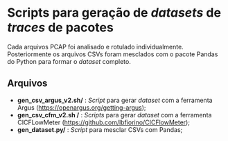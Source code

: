 # Scripts para geração de _datasets_ de _traces_ de pacotes

Cada arquivos PCAP foi analisado e rotulado individualmente. Posteriormente os arquivos CSVs foram mesclados com o pacote Pandas do Python para formar o _dataset_ completo.

## Arquivos
- **gen_csv_argus_v2.sh/** : _Script_ para gerar _dataset_ com a ferramenta Argus (https://openargus.org/getting-argus);
- **gen_csv_cfm_v2.sh /** : _Scripts_ para gerar _dataset_ com a ferramenta CICFLowMeter (https://github.com/lbfiorino/CICFlowMeter);
- **gen_dataset.py/** : _Script_ para mesclar CSVs com Pandas;
